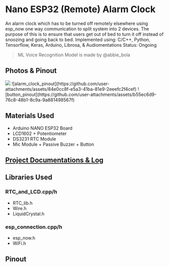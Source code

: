# Nano ESP32 (Remote) Alarm Clock 
An alarm clock which has to be turned off remotely elsewhere using esp_now one way communication to split system into 2 devices. The purpose of this is to ensure that users get out of bed to turn it off instead of snoozing and going back to bed. 
Implemented using: C/C++, Python, Tensorflow, Keras, Arduino, Librosa, & Audiomentations 
Status: Ongoing 
> ML Voice Recognition Model is made by @abbie_bola

## Photos & Pinout
<img align="centre" src="https://github.com/user-attachments/assets/6ddc1d16-701f-4b6f-b7a4-b18933028ffa"/> 
![alarm_clock_pinout](https://github.com/user-attachments/assets/84e0cc8f-e5a3-41ba-81e9-2eeefc2f4cef)
![button_pinout](https://github.com/user-attachments/assets/b55ec6d9-76c8-48b1-8c9a-9a881498567f)

## Materials Used
- Arduino NANO ESP32 Board
- LCD1602 + Potentiometer
- DS3231 RTC Module
- Mic Module + Passive Buzzer + Button

## [Project Documentations & Log](https://docs.google.com/document/d/1WiQw86Ue8yddEHVPHRZVkMrpHQOxgGgfX3WtC2Yl9dU/edit?usp=sharing)

## Libraries Used
### RTC_and_LCD.cpp/h
  - RTC_lib.h
  - Wire.h
  - LiquidCrystal.h
### esp_connection.cpp/h
  - esp_now.h
  - WiFi.h

## Pinout 
